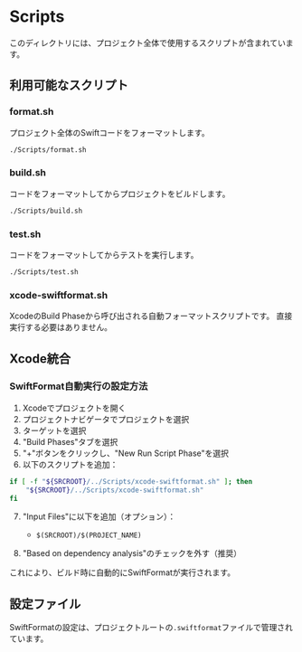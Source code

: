 # Scripts

このディレクトリには、プロジェクト全体で使用するスクリプトが含まれています。

## 利用可能なスクリプト

### format.sh
プロジェクト全体のSwiftコードをフォーマットします。

```bash
./Scripts/format.sh
```

### build.sh
コードをフォーマットしてからプロジェクトをビルドします。

```bash
./Scripts/build.sh
```

### test.sh
コードをフォーマットしてからテストを実行します。

```bash
./Scripts/test.sh
```

### xcode-swiftformat.sh
XcodeのBuild Phaseから呼び出される自動フォーマットスクリプトです。
直接実行する必要はありません。

## Xcode統合

### SwiftFormat自動実行の設定方法

1. Xcodeでプロジェクトを開く
2. プロジェクトナビゲータでプロジェクトを選択
3. ターゲットを選択
4. "Build Phases"タブを選択
5. "+"ボタンをクリックし、"New Run Script Phase"を選択
6. 以下のスクリプトを追加：

```bash
if [ -f "${SRCROOT}/../Scripts/xcode-swiftformat.sh" ]; then
    "${SRCROOT}/../Scripts/xcode-swiftformat.sh"
fi
```

7. "Input Files"に以下を追加（オプション）：
   - `$(SRCROOT)/$(PROJECT_NAME)`
   
8. "Based on dependency analysis"のチェックを外す（推奨）

これにより、ビルド時に自動的にSwiftFormatが実行されます。

## 設定ファイル

SwiftFormatの設定は、プロジェクトルートの`.swiftformat`ファイルで管理されています。